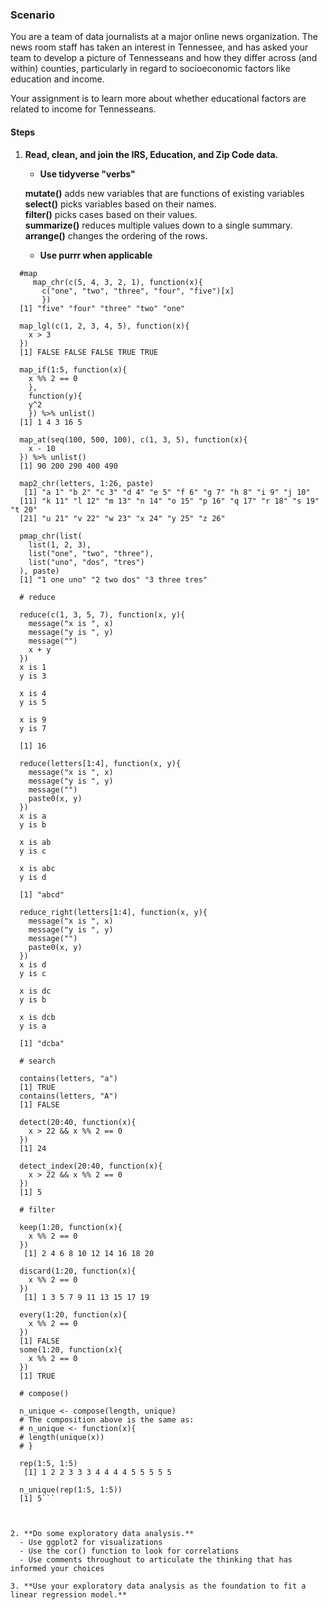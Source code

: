 ### Scenario
<p>You are a team of data journalists at a major online news organization. The news room staff has taken an interest in Tennessee, and has asked your team to develop a picture of Tennesseans and how they differ across (and within) counties, particularly in regard to socioeconomic factors like education and income.</p>
<p>Your assignment is to learn more about whether educational factors are related to income for Tennesseans.</p>

#### Steps
  1. **Read, clean, and join the IRS, Education, and Zip Code data.**
     - **Use tidyverse "verbs"** </br>

     **mutate()** adds new variables that are functions of existing variables </br>
     **select()** picks variables based on their names. </br>
     **filter()** picks cases based on their values. </br>
     **summarize()** reduces multiple values down to a single summary. </br>
     **arrange()** changes the ordering of the rows. </br>

     - **Use purrr when applicable** </br>



  ```
    #map
       map_chr(c(5, 4, 3, 2, 1), function(x){
         c("one", "two", "three", "four", "five")[x]
         })
    [1] "five" "four" "three" "two" "one"

    map_lgl(c(1, 2, 3, 4, 5), function(x){
      x > 3
    })
    [1] FALSE FALSE FALSE TRUE TRUE

    map_if(1:5, function(x){
      x %% 2 == 0
      },
      function(y){
      y^2
      }) %>% unlist()
    [1] 1 4 3 16 5

    map_at(seq(100, 500, 100), c(1, 3, 5), function(x){
      x - 10
    }) %>% unlist()
    [1] 90 200 290 400 490

    map2_chr(letters, 1:26, paste)
     [1] "a 1" "b 2" "c 3" "d 4" "e 5" "f 6" "g 7" "h 8" "i 9" "j 10"
    [11] "k 11" "l 12" "m 13" "n 14" "o 15" "p 16" "q 17" "r 18" "s 19" "t 20"
    [21] "u 21" "v 22" "w 23" "x 24" "y 25" "z 26"

    pmap_chr(list(
      list(1, 2, 3),
      list("one", "two", "three"),
      list("uno", "dos", "tres")
    ), paste)
    [1] "1 one uno" "2 two dos" "3 three tres"

    # reduce

    reduce(c(1, 3, 5, 7), function(x, y){
      message("x is ", x)
      message("y is ", y)
      message("")
      x + y
    })
    x is 1
    y is 3

    x is 4
    y is 5

    x is 9
    y is 7

    [1] 16

    reduce(letters[1:4], function(x, y){
      message("x is ", x)
      message("y is ", y)
      message("")
      paste0(x, y)
    })
    x is a
    y is b

    x is ab
    y is c

    x is abc
    y is d

    [1] "abcd"

    reduce_right(letters[1:4], function(x, y){
      message("x is ", x)
      message("y is ", y)
      message("")
      paste0(x, y)
    })
    x is d
    y is c

    x is dc
    y is b

    x is dcb
    y is a

    [1] "dcba"

    # search

    contains(letters, "a")
    [1] TRUE
    contains(letters, "A")
    [1] FALSE

    detect(20:40, function(x){
      x > 22 && x %% 2 == 0
    })
    [1] 24

    detect_index(20:40, function(x){
      x > 22 && x %% 2 == 0
    })
    [1] 5

    # filter

    keep(1:20, function(x){
      x %% 2 == 0
    })
     [1] 2 4 6 8 10 12 14 16 18 20

    discard(1:20, function(x){
      x %% 2 == 0
    })
     [1] 1 3 5 7 9 11 13 15 17 19

    every(1:20, function(x){
      x %% 2 == 0
    })
    [1] FALSE
    some(1:20, function(x){
      x %% 2 == 0
    })
    [1] TRUE

    # compose()

    n_unique <- compose(length, unique)
    # The composition above is the same as:
    # n_unique <- function(x){
    # length(unique(x))
    # }

    rep(1:5, 1:5)
     [1] 1 2 2 3 3 3 4 4 4 4 5 5 5 5 5

    n_unique(rep(1:5, 1:5))
    [1] 5```



  2. **Do some exploratory data analysis.**
    - Use ggplot2 for visualizations
    - Use the cor() function to look for correlations
    - Use comments throughout to articulate the thinking that has informed your choices

  3. **Use your exploratory data analysis as the foundation to fit a linear regression model.**
